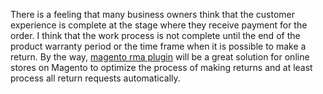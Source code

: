 There is a feeling that many business owners think that the customer experience is complete at the stage where they receive payment for the order. I think that the work process is not complete until the end of the product warranty period or the time frame when it is possible to make a return. By the way, [magento rma plugin](https://amasty.com/rma-for-magento-2.html) will be a great solution for online stores on Magento to optimize the process of making returns and at least process all return requests automatically.	
